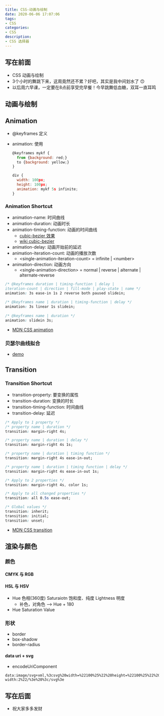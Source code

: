 ```yaml
---
title: CSS-动画与绘制
date: 2020-06-06 17:07:06
tags: 
- CSS
categories:
- CSS
description:
- CSS 选择器
---
```



<style  type="text/css">
.lx-entry a {
    color: #191919;
    padding: 2px 0 1px 0;
    text-decoration: none;
    background-image: linear-gradient( transparent 0%, transparent calc(50% - 9px), rgba(247,65,65,.761) calc(50% - 9px), rgba(247,65,65,.761) 100% );
    transition: background-position 120ms ease-in-out, padding 120ms ease-in-out;
    background-size: 100% 200%;
    background-position: 0 0;
    word-break: break-word;
}

.lx-entry a:hover {
  background-image: linear-gradient( transparent 0%, transparent calc(50% - 9px), rgba(247,65,65,.761) calc(50% - 9px), rgba(247,65,65,.761) 100% );
  background-position: 0 100%;
}

.post-button a:hover {
  background-image: linear-gradient( transparent 0%, transparent calc(50% - 9px), transparent calc(50% - 9px), transparent 100% ) !important;
  background-position: 0 100% !important;
  outline: none !important;
  text-decoration: none !important;
}
</style>



## 写在前面
- CSS 动画与绘制
- 3个小时的舞跳下来，这周竟然还不累？好吧，其实是我中间划水了 🙃
- 以后周六早课，一定要在8点前享受完早餐！今早跳舞低血糖，双耳一直耳鸣

<!-- more -->





## 动画与绘制


## Animation
- @keyframes 定义
- animation: 使用

	```javascript
	@keyframes mykf {
	  from {background: red;}
	  to {background: yellow;}
	}
	
	div {
	  width: 100px;
	  height: 100px;
	  animation: mykf 5s infinite;
	}
	```
	
### Animation Shortcut
- animation-name: 时间曲线
- animation-duration: 动画时长
- animation-timing-function: 动画的时间曲线
	- [cubic-bezier 效果](https://cubic-bezier.com/#.17,.67,.83,.67)
	- [wiki cubic-bezier](https://zh.wikipedia.org/wiki/%E8%B2%9D%E8%8C%B2%E6%9B%B2%E7%B7%9A)
- animation-delay: 动画开始前的延迟
- animation-iteration-count: 动画的播放次数
	- &lt;single-animation-iteration-count&gt; = infinite | &lt;number&gt;
- animation-direction: 动画方向
	- &lt;single-animation-direction&gt; = normal | reverse | alternate | alternate-reverse

	

```css
/* @keyframes duration | timing-function | delay | 
iteration-count | direction | fill-mode | play-state | name */
animation: 3s ease-in 1s 2 reverse both paused slidein;
	
/* @keyframes name | duration | timing-function | delay */
animation: 3s linear 1s slidein;
	
/* @keyframes name | duration */
animation: slidein 3s;
```
- [MDN CSS animation](https://developer.mozilla.org/en-US/docs/Web/CSS/animation)

### 贝瑟尔曲线拟合
- [demo]()


## Transition
### Transition Shortcut
- transition-property: 要变换的属性
- transition-duration: 变换的时长
- transition-timing-function: 时间曲线
- transition-delay: 延迟

```css
/* Apply to 1 property */
/* property name | duration */
transition: margin-right 4s;

/* property name | duration | delay */
transition: margin-right 4s 1s;

/* property name | duration | timing function */
transition: margin-right 4s ease-in-out;

/* property name | duration | timing function | delay */
transition: margin-right 4s ease-in-out 1s;

/* Apply to 2 properties */
transition: margin-right 4s, color 1s;

/* Apply to all changed properties */
transition: all 0.5s ease-out;

/* Global values */
transition: inherit;
transition: initial;
transition: unset;
```
- [MDN CSS transition](https://developer.mozilla.org/en-US/docs/Web/CSS/transition)



## 渲染与颜色

### 颜色
#### CMYK 与 RGB
#### HSL 与 HSV
- Hue 色相(360度) Saturaiotn 饱和度、纯度 Lightness 明度
	- 补色，对角色 --> Hue + 180
- Hue Saturation Value

### 形状
- border
- box-shadow
- border-radius

#### data uri + svg
- encodeUriComponent

```
data:image/svg+xml,%3csvg%20width=%22100%25%22%20height=%22100%25%22%20version=%221.1%22%20xmlns=%22http://www.w3.org/2000/svg%22%3e%3cellipse%20cx=%22300%22%20cy=%22150%22%20rx=%22200%22%20ry=%2280%22%20style=%22fill:rgb(200,100,50);%20stroke:rgb(0,0,100);stroke-width:2%22/%3e%20%3c/svg%3e
```





## 写在后面
- 祝大家多多发财
